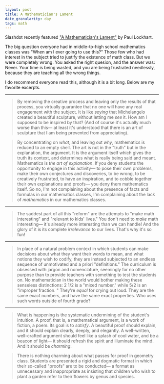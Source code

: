 ```yaml
---
layout: post
title: A Mathematician's Lament
date_granularity: day
tags: math
---
```


Slashdot recently featured ["A Mathematician's Lament"][lament] by Paul
Lockhart.

The big question everyone had in middle-to-high school mathematics classes was
"When am I ever going to use this?" Those few who had interest in the subject
tried to justify the existence of math class. But we were completely wrong.
You asked the right quesion, and the answer was: Never. Your time is being
wasted, and you are being frustrated needlessly, because they are teaching all
the wrong things.

I do recommend everyone read this, although it is a bit long. Below are my
favorite excerpts.

---

> By removing the creative process and leaving only the results of that
> process, you virtually guarantee that no one will have any real engagement
> with the subject. It is like *saying* that Michelangelo created a beautiful
> sculpture, without letting me *see* it. How am I supposed to be inspired by
> that? (And of course it's actually much worse than this— at least it's
> understood that there is an art of sculpture that I am being prevented from
> appreciating).

> By concentrating on *what*, and leaving out *why*, mathematics is reduced to
> an empty shell. The art is not in the "truth" but in the explanation, the
> argument. It is the argument itself which gives the truth its context, and
> determines what is really being said and meant. Mathematics is *the art of
> explanation*. If you deny students the opportunity to engage in this
> activity— to pose their own problems, make their own conjectures and
> discoveries, to be wrong, to be creatively frustrated, to have an
> inspiration, and to cobble together their own explanations and proofs— you
> deny them mathematics itself. So no, I'm not complaining about the presence
> of facts and formulas in our mathematics classes, I'm complaining about the
> lack of *mathematics* in our mathematics classes.

---

> The saddest part of all this "reform" are the attempts to "make math
> interesting" and "relevant to kids' lives." You don't need to *make* math
> interesting— it's already more interesting than we can handle! And the glory
> of it is its complete *irrelevance* to our lives. That's why it's so fun!

---

> In place of a natural problem context in which students can make decisions
> about what they want their words to mean, and what notions they wish to
> codify, they are instead subjected to an endless sequence of unmotivated and
> a priori "definitions." The curriculum is obsessed with jargon and
> nomenclature, seemingly for no other purpose than to provide teachers with
> something to test the students on. No mathematician in the world would bother
> making these senseless distinctions: 2 1/2 is a "mixed number," while 5/2 is
> an "improper fraction. " They're *equal* for crying out loud. They are the
> same exact numbers, and have the same exact properties. Who uses such words
> outside of fourth grade?

---

> What is happening is the systematic undermining of the student's intuition. A
> proof, that is, a mathematical argument, is a work of fiction, a poem. Its
> goal is to *satisfy*. A beautiful proof should explain, and it should explain
> clearly, deeply, and elegantly. A well-written, well-crafted argument should
> feel like a splash of cool water, and be a beacon of light— it should refresh
> the spirit and illuminate the mind. And it should be *charming*.

> There is nothing charming about what passes for proof in geometry class.
> Students are presented a rigid and dogmatic format in which their so-called
> "proofs" are to be conducted— a format as unnecessary and inappropriate as
> insisting that children who wish to plant a garden refer to their flowers by
> genus and species.

[lament]: http://www.maa.org/external_archive/devlin/devlin_03_08.html
